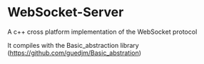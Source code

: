 # WebSocket-Server
A c++ cross platform implementation of the WebSocket protocol

It compiles with the Basic_abstraction library (https://github.com/guedjm/Basic_abstration)
